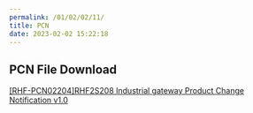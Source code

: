 ```yaml
---
permalink: /01/02/02/11/
title: PCN
date: 2023-02-02 15:22:18
---
```

## PCN File Download

[[RHF-PCN02204]RHF2S208 Industrial gateway Product Change Notification v1.0](https://wiki.risinghf.com/upload/pdf/%5BRHF-PCN02204%5DRHF2S208%C2%A0Industrial%20gateway%20Product%C2%A0Change%C2%A0Notification%C2%A0v1.0.pdf)